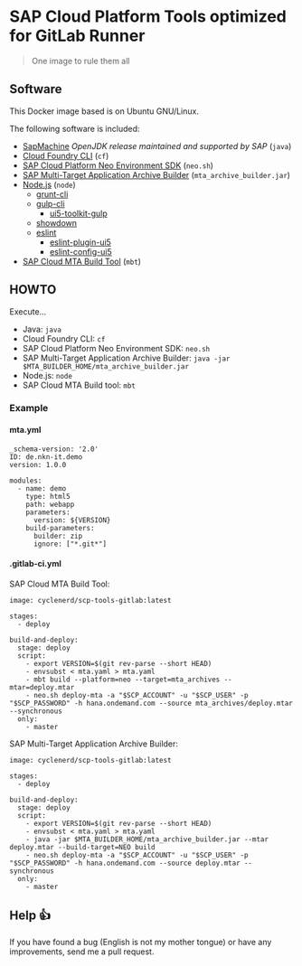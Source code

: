 # SAP Cloud Platform Tools optimized for GitLab Runner

> One image to rule them all

## Software

This Docker image based is on Ubuntu GNU/Linux.

The following software is included:

* [SapMachine](https://sap.github.io/SapMachine/) *OpenJDK release maintained and supported by SAP* (`java`)
* [Cloud Foundry CLI](https://docs.cloudfoundry.org/cf-cli/) (`cf`)
* [SAP Cloud Platform Neo Environment SDK](https://tools.hana.ondemand.com/#cloud) (`neo.sh`)
* [SAP Multi-Target Application Archive Builder](https://help.sap.com/viewer/58746c584026430a890170ac4d87d03b/Cloud/en-US/ba7dd5a47b7a4858a652d15f9673c28d.html) (`mta_archive_builder.jar`)
* [Node.js](https://nodejs.org/) (`node`)
  * [grunt-cli](https://www.npmjs.com/package/grunt-cli)
  * [gulp-cli](https://www.npmjs.com/package/gulp-cli)
    * [ui5-toolkit-gulp](https://www.npmjs.com/package/ui5-toolkit-gulp)
  * [showdown](https://www.npmjs.com/package/showdown)
  * [eslint](https://www.npmjs.com/package/eslint)
    * [eslint-plugin-ui5](https://www.npmjs.com/package/eslint-plugin-ui5)
    * [eslint-config-ui5](https://www.npmjs.com/package/eslint-config-ui5)
* [SAP Cloud MTA Build Tool](https://sap.github.io/cloud-mta-build-tool/) (`mbt`)

## HOWTO

Execute...

* Java: `java`
* Cloud Foundry CLI: `cf`
* SAP Cloud Platform Neo Environment SDK: `neo.sh`
* SAP Multi-Target Application Archive Builder: `java -jar $MTA_BUILDER_HOME/mta_archive_builder.jar`
* Node.js: `node`
* SAP Cloud MTA Build tool: `mbt`

### Example

#### mta.yml

```
_schema-version: '2.0'
ID: de.nkn-it.demo
version: 1.0.0

modules:
  - name: demo
    type: html5
    path: webapp
    parameters:
      version: ${VERSION}
    build-parameters:
      builder: zip
      ignore: ["*.git*"]
```

#### .gitlab-ci.yml

SAP Cloud MTA Build Tool:

```
image: cyclenerd/scp-tools-gitlab:latest

stages:
  - deploy

build-and-deploy:
  stage: deploy
  script:
    - export VERSION=$(git rev-parse --short HEAD)
    - envsubst < mta.yaml > mta.yaml
    - mbt build --platform=neo --target=mta_archives --mtar=deploy.mtar
    - neo.sh deploy-mta -a "$SCP_ACCOUNT" -u "$SCP_USER" -p "$SCP_PASSWORD" -h hana.ondemand.com --source mta_archives/deploy.mtar --synchronous
  only:
    - master
```

SAP Multi-Target Application Archive Builder:

```
image: cyclenerd/scp-tools-gitlab:latest

stages:
  - deploy

build-and-deploy:
  stage: deploy
  script:
    - export VERSION=$(git rev-parse --short HEAD)
    - envsubst < mta.yaml > mta.yaml
    - java -jar $MTA_BUILDER_HOME/mta_archive_builder.jar --mtar deploy.mtar --build-target=NEO build
    - neo.sh deploy-mta -a "$SCP_ACCOUNT" -u "$SCP_USER" -p "$SCP_PASSWORD" -h hana.ondemand.com --source deploy.mtar --synchronous
  only:
    - master
```

## Help 👍

If you have found a bug (English is not my mother tongue) or have any improvements, send me a pull request.
